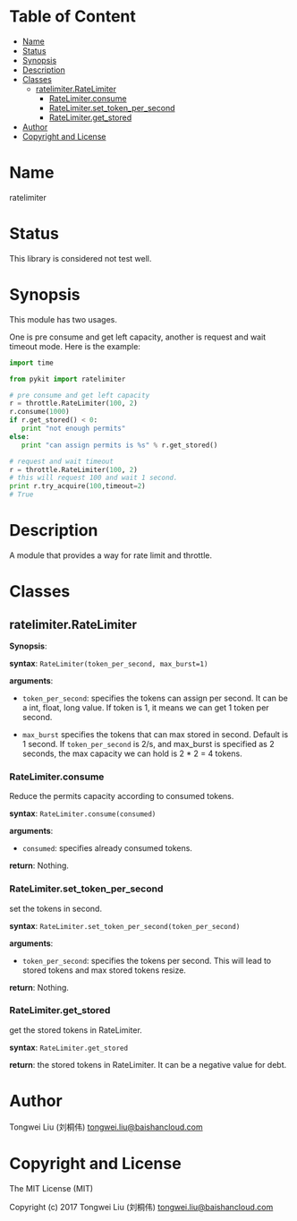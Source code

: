 <!-- START doctoc generated TOC please keep comment here to allow auto update -->
<!-- DON'T EDIT THIS SECTION, INSTEAD RE-RUN doctoc TO UPDATE -->
#   Table of Content

- [Name](#name)
- [Status](#status)
- [Synopsis](#synopsis)
- [Description](#description)
- [Classes](#classes)
  - [ratelimiter.RateLimiter](#ratelimiterratelimiter)
    - [RateLimiter.consume](#ratelimiterconsume)
    - [RateLimiter.set_token_per_second](#ratelimiterset_token_per_second)
    - [RateLimiter.get_stored](#ratelimiterget_stored)
- [Author](#author)
- [Copyright and License](#copyright-and-license)

<!-- END doctoc generated TOC please keep comment here to allow auto update -->

#   Name

ratelimiter

#   Status

This library is considered not test well.

#   Synopsis
This module has two usages.

One is pre consume and get left capacity, another is request and wait timeout mode.
Here is the example:

```python
import time

from pykit import ratelimiter

# pre consume and get left capacity
r = throttle.RateLimiter(100, 2)
r.consume(1000)
if r.get_stored() < 0:
   print "not enough permits"
else:
   print "can assign permits is %s" % r.get_stored()

# request and wait timeout
r = throttle.RateLimiter(100, 2)
# this will request 100 and wait 1 second.
print r.try_acquire(100,timeout=2)
# True
```

#   Description

A module that provides a way for rate limit and throttle.


# Classes

## ratelimiter.RateLimiter

**Synopsis**:

**syntax**:
`RateLimiter(token_per_second, max_burst=1)`

**arguments**:

-   `token_per_second`:
    specifies the tokens can assign per second.
    It can be a int, float, long value.
    If token is 1, it means we can get 1 token per second.

-   `max_burst`
    specifies the tokens that can max stored in second.
    Default is 1 second.
    If `token_per_second` is 2/s, and max_burst is specified as 2 seconds,
    the max capacity we can hold is 2 * 2 = 4 tokens.

### RateLimiter.consume
Reduce the permits capacity according to consumed tokens.

**syntax**:
`RateLimiter.consume(consumed)`

**arguments**:

-   `consumed`:
    specifies already consumed tokens.

**return**:
Nothing.

### RateLimiter.set_token_per_second
set the tokens in second.

**syntax**:
`RateLimiter.set_token_per_second(token_per_second)`

**arguments**:

-   `token_per_second`:
    specifies the tokens per second.
    This will lead to stored tokens and max stored tokens resize.

**return**:
Nothing.

### RateLimiter.get_stored
get the stored tokens in RateLimiter.

**syntax**:
`RateLimiter.get_stored`

**return**:
the stored tokens in RateLimiter.
It can be a negative value for debt.

#   Author

Tongwei Liu (刘桐伟) <tongwei.liu@baishancloud.com>

#   Copyright and License

The MIT License (MIT)

Copyright (c) 2017 Tongwei Liu (刘桐伟) <tongwei.liu@baishancloud.com>

